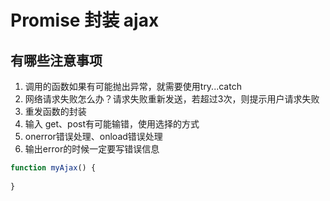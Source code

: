 # Promise 封装 ajax

## 有哪些注意事项
1. 调用的函数如果有可能抛出异常，就需要使用try...catch
2. 网络请求失败怎么办？请求失败重新发送，若超过3次，则提示用户请求失败
3. 重发函数的封装
4. 输入 get、post有可能输错，使用选择的方式
5. onerror错误处理、onload错误处理
6. 输出error的时候一定要写错误信息


```js
function myAjax() {
  
}
```